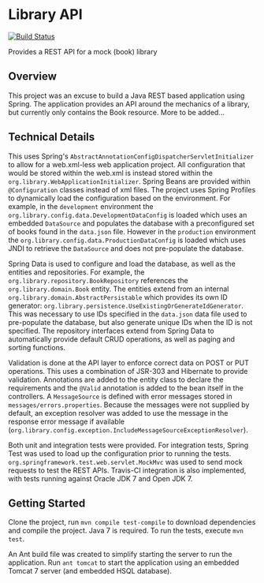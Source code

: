 # Library API #

[![Build Status](https://api.travis-ci.org/dylants/library-api.png)](https://api.travis-ci.org/dylants/library-api.png)

Provides a REST API for a mock (book) library

## Overview ##

This project was an excuse to build a Java REST based application using Spring.  The application provides an API around
the mechanics of a library, but currently only contains the Book resource.  More to be added...

## Technical Details ##

This uses Spring's <code>AbstractAnnotationConfigDispatcherServletInitializer</code> to allow for a web.xml-less web
application project.  All configuration that would be stored within the web.xml is instead stored within the
<code>org.library.WebApplicationInitializer</code>.  Spring Beans are provided within <code>@Configuration</code>
classes instead of xml files.  The project uses Spring Profiles to dynamically load the configuration based on the
environment.  For example, in the <code>development</code> environment the
<code>org.library.config.data.DevelopmentDataConfig</code> is loaded which uses an embedded <code>DataSource</code>
and populates the database with a preconfigured set of books found in the <code>data.json</code> file.  However
in the <code>production</code> environment the <code>org.library.config.data.ProductionDataConfig</code> is loaded
which uses JNDI to retrieve the <code>DataSource</code> and does not pre-populate the database.

Spring Data is used to configure and load the database, as well as the entities and repositories.  For example,
the <code>org.library.repository.BookRepository</code> references the <code>org.library.domain.Book</code> entity.
The entities extend from an internal <code>org.library.domain.AbstractPersistable</code> which provides its own
ID generator: <code>org.library.persistence.UseExistingOrGenerateIdGenerator</code>.  This was necessary to use IDs
specified in the <code>data.json</code> data file used to pre-populate the database, but also generate unique IDs
when the ID is not specified.  The repository interfaces extend from Spring Data to automatically provide default
CRUD operations, as well as paging and sorting functions.

Validation is done at the API layer to enforce correct data on POST or PUT operations.  This uses a combination of
JSR-303 and Hibernate to provide validation.  Annotations are added to the entity class to declare the requirements
and the <code>@Valid</code> annotation is added to the bean itself in the controllers.  A <code>MessageSource</code>
is defined with error messages stored in <code>messages/errors.properties</code>.  Because the messages were not
supplied by default, an exception resolver was added to use the message in the response error message if available
(<code>org.library.config.exception.IncludeMessageSourceExceptionResolver</code>).

Both unit and integration tests were provided.  For integration tests, Spring Test was used to load up the configuration
prior to running the tests.  <code>org.springframework.test.web.servlet.MockMvc</code> was used to send mock
requests to test the REST APIs.  Travis-CI integration is also implemented, with tests running against Oracle JDK 7
and Open JDK 7.

## Getting Started ##

Clone the project, run <code>mvn compile test-compile</code> to download dependencies and compile the project.
Java 7 is required.  To run the tests, execute <code>mvn test</code>.

An Ant build file was created to simplify starting the server to run the application.  Run <code>ant tomcat</code>
to start the application using an embedded Tomcat 7 server (and embedded HSQL database).
